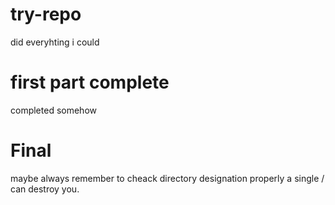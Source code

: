 # try-repo
did everyhting i could
# first part complete 
completed somehow
# Final
maybe
always remember to cheack directory designation properly
 a single / can destroy you.